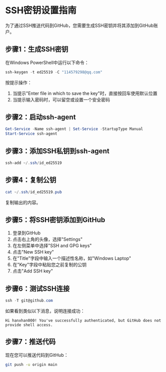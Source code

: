 # SSH密钥设置指南

为了通过SSH推送代码到GitHub，您需要生成SSH密钥并将其添加到GitHub账户。

## 步骤1：生成SSH密钥

在Windows PowerShell中运行以下命令：

```powershell
ssh-keygen -t ed25519 -C "114579298@qq.com"
```

按提示操作：
1. 当提示"Enter file in which to save the key"时，直接按回车使用默认位置
2. 当提示输入密码时，可以留空或设置一个安全密码

## 步骤2：启动ssh-agent

```powershell
Get-Service -Name ssh-agent | Set-Service -StartupType Manual
Start-Service ssh-agent
```

## 步骤3：添加SSH私钥到ssh-agent

```powershell
ssh-add ~/.ssh/id_ed25519
```

## 步骤4：复制公钥

```powershell
cat ~/.ssh/id_ed25519.pub
```

复制输出的内容。

## 步骤5：将SSH密钥添加到GitHub

1. 登录到GitHub
2. 点击右上角的头像，选择"Settings"
3. 在左侧菜单中选择"SSH and GPG keys"
4. 点击"New SSH key"
5. 在"Title"字段中输入一个描述性名称，如"Windows Laptop"
6. 在"Key"字段中粘贴您之前复制的公钥
7. 点击"Add SSH key"

## 步骤6：测试SSH连接

```powershell
ssh -T git@github.com
```

如果看到类似以下消息，说明连接成功：
```
Hi hanxhan000! You've successfully authenticated, but GitHub does not provide shell access.
```

## 步骤7：推送代码

现在您可以推送代码到GitHub：

```bash
git push -u origin main
```